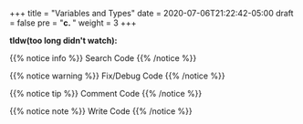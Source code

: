 +++
title = "Variables and Types"
date = 2020-07-06T21:22:42-05:00
draft = false
pre = "<b>c. </b>"
weight = 3
+++

**tldw(too long didn't watch):**

{{% notice info %}}
Search Code
{{% /notice %}}

{{% notice warning %}}
Fix/Debug Code
{{% /notice %}}

{{% notice tip %}}
Comment Code
{{% /notice %}}

{{% notice note %}}
Write Code
{{% /notice %}}

